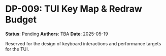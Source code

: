 # DP-009: TUI Key Map & Redraw Budget

**Status**: Pending
**Authors**: TBA
**Date**: 2025-05-19

Reserved for the design of keyboard interactions and performance targets for the TUI.
